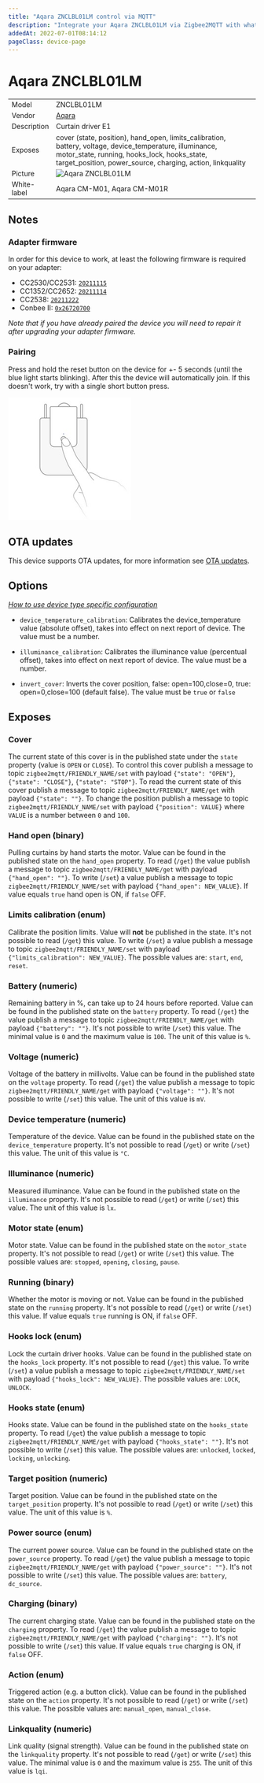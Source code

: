 ```yaml
---
title: "Aqara ZNCLBL01LM control via MQTT"
description: "Integrate your Aqara ZNCLBL01LM via Zigbee2MQTT with whatever smart home infrastructure you are using without the vendor's bridge or gateway."
addedAt: 2022-07-01T08:14:12
pageClass: device-page
---
```


<!-- !!!! -->
<!-- ATTENTION: This file is auto-generated through docgen! -->
<!-- You can only edit the "Notes"-Section between the two comment lines "Notes BEGIN" and "Notes END". -->
<!-- Do not use h1 or h2 heading within "## Notes"-Section. -->
<!-- !!!! -->

# Aqara ZNCLBL01LM

|     |     |
|-----|-----|
| Model | ZNCLBL01LM  |
| Vendor  | [Aqara](/supported-devices/#v=Aqara)  |
| Description | Curtain driver E1 |
| Exposes | cover (state, position), hand_open, limits_calibration, battery, voltage, device_temperature, illuminance, motor_state, running, hooks_lock, hooks_state, target_position, power_source, charging, action, linkquality |
| Picture | ![Aqara ZNCLBL01LM](https://www.zigbee2mqtt.io/images/devices/ZNCLBL01LM.png) |
| White-label | Aqara CM-M01, Aqara CM-M01R |


<!-- Notes BEGIN: You can edit here. Add "## Notes" headline if not already present. -->
## Notes

### Adapter firmware
In order for this device to work, at least the following firmware is required on your adapter:
- CC2530/CC2531: [`20211115`](https://github.com/Koenkk/Z-Stack-firmware/tree/Z-Stack_Home_1.2_20211115/20211116/coordinator/Z-Stack_Home_1.2/bin)
- CC1352/CC2652: [`20211114`](https://github.com/Koenkk/Z-Stack-firmware/tree/7c5a6da0c41855d42b5e6506e5e3b496be097ba3/coordinator/Z-Stack_3.x.0/bin)
- CC2538: [`20211222`](https://github.com/jethome-ru/zigbee-firmware/tree/master/ti/coordinator/cc2538_cc2592)
- Conbee II: [`0x26720700`]( http://deconz.dresden-elektronik.de/deconz-firmware/deCONZ_ConBeeII_0x26720700.bin.GCF)

*Note that if you have already paired the device you will need to repair it after upgrading your adapter firmware.*

### Pairing
Press and hold the reset button on the device for +- 5 seconds (until the blue light starts blinking).
After this the device will automatically join. If this doesn't work, try with a single short button press.

![ZNCLBL01LM pairing](../images/pairing/ZNCLBL01LM_pairing.jpg)
<!-- Notes END: Do not edit below this line -->


## OTA updates
This device supports OTA updates, for more information see [OTA updates](../guide/usage/ota_updates.md).


## Options
*[How to use device type specific configuration](../guide/configuration/devices-groups.md#specific-device-options)*

* `device_temperature_calibration`: Calibrates the device_temperature value (absolute offset), takes into effect on next report of device. The value must be a number.

* `illuminance_calibration`: Calibrates the illuminance value (percentual offset), takes into effect on next report of device. The value must be a number.

* `invert_cover`: Inverts the cover position, false: open=100,close=0, true: open=0,close=100 (default false). The value must be `true` or `false`


## Exposes

### Cover 
The current state of this cover is in the published state under the `state` property (value is `OPEN` or `CLOSE`).
To control this cover publish a message to topic `zigbee2mqtt/FRIENDLY_NAME/set` with payload `{"state": "OPEN"}`, `{"state": "CLOSE"}`, `{"state": "STOP"}`.
To read the current state of this cover publish a message to topic `zigbee2mqtt/FRIENDLY_NAME/get` with payload `{"state": ""}`.
To change the position publish a message to topic `zigbee2mqtt/FRIENDLY_NAME/set` with payload `{"position": VALUE}` where `VALUE` is a number between `0` and `100`.

### Hand open (binary)
Pulling curtains by hand starts the motor.
Value can be found in the published state on the `hand_open` property.
To read (`/get`) the value publish a message to topic `zigbee2mqtt/FRIENDLY_NAME/get` with payload `{"hand_open": ""}`.
To write (`/set`) a value publish a message to topic `zigbee2mqtt/FRIENDLY_NAME/set` with payload `{"hand_open": NEW_VALUE}`.
If value equals `true` hand open is ON, if `false` OFF.

### Limits calibration (enum)
Calibrate the position limits.
Value will **not** be published in the state.
It's not possible to read (`/get`) this value.
To write (`/set`) a value publish a message to topic `zigbee2mqtt/FRIENDLY_NAME/set` with payload `{"limits_calibration": NEW_VALUE}`.
The possible values are: `start`, `end`, `reset`.

### Battery (numeric)
Remaining battery in %, can take up to 24 hours before reported.
Value can be found in the published state on the `battery` property.
To read (`/get`) the value publish a message to topic `zigbee2mqtt/FRIENDLY_NAME/get` with payload `{"battery": ""}`.
It's not possible to write (`/set`) this value.
The minimal value is `0` and the maximum value is `100`.
The unit of this value is `%`.

### Voltage (numeric)
Voltage of the battery in millivolts.
Value can be found in the published state on the `voltage` property.
To read (`/get`) the value publish a message to topic `zigbee2mqtt/FRIENDLY_NAME/get` with payload `{"voltage": ""}`.
It's not possible to write (`/set`) this value.
The unit of this value is `mV`.

### Device temperature (numeric)
Temperature of the device.
Value can be found in the published state on the `device_temperature` property.
It's not possible to read (`/get`) or write (`/set`) this value.
The unit of this value is `°C`.

### Illuminance (numeric)
Measured illuminance.
Value can be found in the published state on the `illuminance` property.
It's not possible to read (`/get`) or write (`/set`) this value.
The unit of this value is `lx`.

### Motor state (enum)
Motor state.
Value can be found in the published state on the `motor_state` property.
It's not possible to read (`/get`) or write (`/set`) this value.
The possible values are: `stopped`, `opening`, `closing`, `pause`.

### Running (binary)
Whether the motor is moving or not.
Value can be found in the published state on the `running` property.
It's not possible to read (`/get`) or write (`/set`) this value.
If value equals `true` running is ON, if `false` OFF.

### Hooks lock (enum)
Lock the curtain driver hooks.
Value can be found in the published state on the `hooks_lock` property.
It's not possible to read (`/get`) this value.
To write (`/set`) a value publish a message to topic `zigbee2mqtt/FRIENDLY_NAME/set` with payload `{"hooks_lock": NEW_VALUE}`.
The possible values are: `LOCK`, `UNLOCK`.

### Hooks state (enum)
Hooks state.
Value can be found in the published state on the `hooks_state` property.
To read (`/get`) the value publish a message to topic `zigbee2mqtt/FRIENDLY_NAME/get` with payload `{"hooks_state": ""}`.
It's not possible to write (`/set`) this value.
The possible values are: `unlocked`, `locked`, `locking`, `unlocking`.

### Target position (numeric)
Target position.
Value can be found in the published state on the `target_position` property.
It's not possible to read (`/get`) or write (`/set`) this value.
The unit of this value is `%`.

### Power source (enum)
The current power source.
Value can be found in the published state on the `power_source` property.
To read (`/get`) the value publish a message to topic `zigbee2mqtt/FRIENDLY_NAME/get` with payload `{"power_source": ""}`.
It's not possible to write (`/set`) this value.
The possible values are: `battery`, `dc_source`.

### Charging (binary)
The current charging state.
Value can be found in the published state on the `charging` property.
To read (`/get`) the value publish a message to topic `zigbee2mqtt/FRIENDLY_NAME/get` with payload `{"charging": ""}`.
It's not possible to write (`/set`) this value.
If value equals `true` charging is ON, if `false` OFF.

### Action (enum)
Triggered action (e.g. a button click).
Value can be found in the published state on the `action` property.
It's not possible to read (`/get`) or write (`/set`) this value.
The possible values are: `manual_open`, `manual_close`.

### Linkquality (numeric)
Link quality (signal strength).
Value can be found in the published state on the `linkquality` property.
It's not possible to read (`/get`) or write (`/set`) this value.
The minimal value is `0` and the maximum value is `255`.
The unit of this value is `lqi`.

